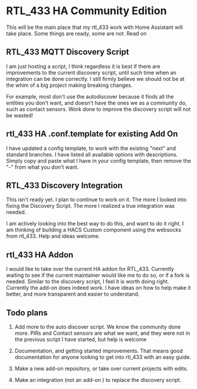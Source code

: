 # RTL_433 HA Community Edition


This will be the main place that my rtl_433 work with Home Assistant will take place. Some things are ready, some are not. Read on


## RTL_433 MQTT Discovery Script

I am just hosting a script, I think regardless it is best if there are improvements to the current discovery script, until such time when an integration can be done correctly. I still firmly believe we should not be at the whim of a big project making breaking changes.

For example, most don't use the autodiscover because it finds all the entities you don't want, and doesn't have the ones we as a community do, such as contact sensors. Work done to improve the discovery script will not be wasted!


## rtl_433 HA .conf.template for existing Add On

I have updated a config template, to work with the existing "next" and standard branches. I have listed all available options with descriptions. Simply copy and paste what I have in your config template, then remove the "-" from what you don't want.


## RTL_433 Discovery Integration

This isn't ready yet. I plan to continue to work on it. The more I looked into fixing the Discovery Script. The more I realized a true integration was needed. 

I am actively looking into the best way to do this, and want to do it right. I am thinking of building a HACS Custom component using the websocks from rtl_433. Help and ideas welcome.


## rtl_433 HA Addon

I would like to take over the current HA addon for RTL_433. Currently waiting to see if the current maintainer would like me to do so, or if a fork is needed.
Similar to the discovery script, I feel it is worth doing right. Currently the add-on does indeed work. I have ideas on how to help make it better, and more transparent and easier to understand. 

## Todo plans

1. Add more to the auto discover script. We know the community done more. PIRs and Contact sensors are what we want, and they were not in the previous script I have started, but help is welcome

2. Documentation, and getting started improvements. That means good documentation for anyone looking to get into rtl_433 with an easy guide.

3. Make a new add-on repository, or take over current projects with edits.

4. Make an integration (not an add-on ) to replace the discovery script.

